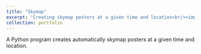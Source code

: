 ```yaml
---
title: "Skymap"
excerpt: "Creating skymap posters at a given time and location<br/><img src='/images/KennedySpaceCenterUnitedStates28.60483N80.64220W20071969.png' width='400'>"
collection: portfolio
---
```


A Python program creates automatically skymap posters at a given time and location.
